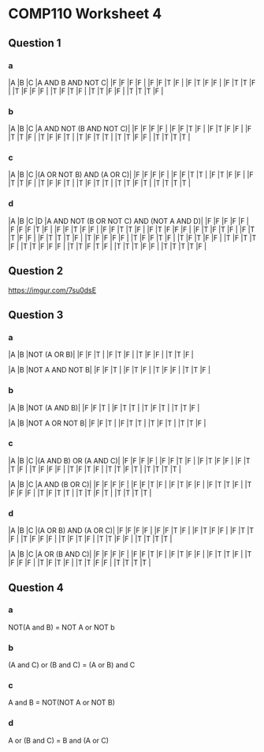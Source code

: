 # COMP110 Worksheet 4

## Question 1

### a
|A  |B  |C  |A AND B AND NOT C|
|F  |F  |F  |F                |
|F  |F  |T  |F                |
|F  |T  |F  |F                |
|F  |T  |T  |F                |
|T  |F  |F  |F                |
|T  |F  |T  |F                |
|T  |T  |F  |F                |
|T  |T  |T  |F                |


### b
|A |B |C |A AND NOT (B AND NOT C)|
|F |F |F |F                      |
|F |F |T |F                      |
|F |T |F |F                      |
|F |T |T |F                      |
|T |F |F |T                      |
|T |F |T |T                      |
|T |T |F |F                      |
|T |T |T |T                      |


### c
|A |B |C |(A OR NOT B) AND (A OR C)|
|F |F |F |F                        |
|F |F |T |T                        |
|F |T |F |F                        |
|F |T |T |F                        |
|T |F |F |T                        |
|T |F |T |T                        |
|T |T |F |T                        |
|T |T |T |T                        |

### d
|A |B |C |D |A AND NOT (B OR NOT C) AND (NOT A AND D)|
|F |F |F |F |F                                       |
|F |F |F |T |F                                       |
|F |F |T |F |F                                       |
|F |F |T |T |F                                       |
|F |T |F |F |F                                       |
|F |T |F |T |F                                       |
|F |T |T |F |F                                       |
|F |T |T |T |F                                       |
|T |F |F |F |F                                       |
|T |F |F |T |F                                       |
|T |F |T |F |F                                       |
|T |F |T |T |F                                       |
|T |T |F |F |F                                       |
|T |T |F |T |F                                       |
|T |T |T |F |F                                       |
|T |T |T |T |F                                       |

## Question 2

https://imgur.com/7su0dsE

## Question 3

### a
|A |B |NOT (A OR B)|
|F |F |T           |
|F |T |F           |
|T |F |F           |
|T |T |F           |

|A |B |NOT A AND NOT B|
|F |F |T              |
|F |T |F              |
|T |F |F              |
|T |T |F              |

### b
|A |B |NOT (A AND B)|
|F |F |T            |
|F |T |T            |
|T |F |T            |
|T |T |F            |


|A |B |NOT A OR NOT B|
|F |F |T             |
|F |T |T             |
|T |F |T             |
|T |T |F             |

### c
|A |B |C |(A AND B) OR (A AND C)|
|F |F |F |F                     |
|F |F |T |F                     |
|F |T |F |F                     |
|F |T |T |F                     |
|T |F |F |F                     |
|T |F |T |F                     |
|T |T |F |T                     |
|T |T |T |T                     |

|A |B |C |A AND (B OR C)|
|F |F |F |F             |
|F |F |T |F             |
|F |T |F |F             |
|F |T |T |F             |
|T |F |F |F             |
|T |F |T |T             |
|T |T |F |T             |
|T |T |T |T             |

### d
|A |B |C |(A OR B) AND (A OR C)|
|F |F |F |F                    |
|F |F |T |F                    |
|F |T |F |F                    |
|F |T |T |F                    |
|T |F |F |F                    |
|T |F |T |F                    |
|T |T |F |F                    |
|T |T |T |T                    |

|A |B |C |A OR (B AND C)|
|F |F |F |F             |
|F |F |T |F             |
|F |T |F |F             |
|F |T |T |F             |
|T |F |F |F             |
|T |F |T |F             |
|T |T |F |F             |
|T |T |T |T             |

## Question 4

### a
NOT(A and B) = NOT A or NOT b

### b
(A and C) or (B and C) = (A or B) and C

### c
A and B = NOT(NOT A or NOT B)

### d
A or (B and C) = B and (A or C)

